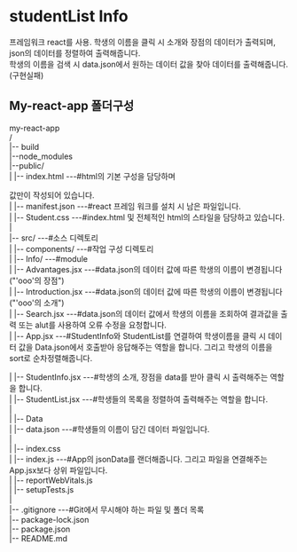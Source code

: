 # studentList Info

프레임워크 react를 사용.
학생의 이름을 클릭 시 소개와 장점의 데이터가 출력되며, json의 데이터를 정렬하여 출력해줍니다.<br>
학생의 이름을 검색 시 data.json에서 원하는 데이터 값을 찾아 데이터를 출력해줍니다.(구현실패)<br>

## My-react-app 폴더구성

my-react-app<br>
/<br>
|-- build<br>
|--node_modules<br>
|--public/ <br>
| |-- index.html ---#html의 기본 구성을 담당하며 <div ID=root>값만이 작성되어 있습니다.<br>
| |-- manifest.json ---#react 프레임 워크를 설치 시 남은 파일입니다.<br>
| |-- Student.css ---#index.html 및 전체적인 html의 스타일을 담당하고 있습니다.<br>
|<br>
|-- src/ ---#소스 디렉토리<br>
| |-- components/ ---#작업 구성 디렉토리<br>
| |-- Info/ ---#module<br>
| |-- Advantages.jsx ---#data.json의 데이터 값에 따른 학생의 이름이 변경됩니다("'ooo'의 장점")<br>
| |-- Introduction.jsx ---#data.json의 데이터 값에 따른 학생의 이름이 변경됩니다("'ooo'의 소개")<br>
| |-- Search.jsx ---#data.json의 데이터 값에서 학생의 이름을 조회하여 결과값을 출력 또는 alut를 사용하여 오류 수정을 요청합니다.<br>
| |-- App.jsx ---#StudentInfo와 StudentList를 연결하여 학생이름을 클릭 시 데이터 값을 Data.json에서 호출받아 응답해주는 역할을 합니다. 그리고 학생의 이름을 sort로 순차정렬해줍니다.<br>

| |-- StudentInfo.jsx ---#학생의 소개, 장점을 data를 받아 클릭 시 출력해주는 역할을 합니다.<br>
| |-- StudentList.jsx ---#학생들의 목록을 정렬하여 출력해주는 역할을 합니다.<br>
| <br>
| |-- Data<br>
| |-- data.json ---#학생들의 이름이 담긴 데이터 파일입니다.<br>
| <br>
| |-- index.css<br>
| |-- index.js ---#App의 jsonData를 랜더해줍니다. 그리고 파일을 연결해주는 App.jsx보다 상위 파일입니다.<br>
| |-- reportWebVitals.js<br>
| |-- setupTests.js<br>
|<br>
|-- .gitignore ---#Git에서 무시해야 하는 파일 및 폴더 목록<br>
|-- package-lock.json<br>
|-- package.json<br>
|-- README.md<br>
